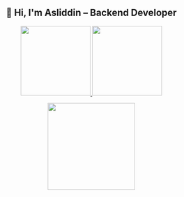 <h2 align="center">👋 Hi, I'm Asliddin – Backend Developer</h2>

<p align="center">
  <a href="https://github.com/globallstudent">
    <img src="https://github-readme-stats.vercel.app/api?username=globallstudent&show_icons=true&theme=tokyonight&hide_border=true&include_all_commits=true&count_private=true&custom_title=GitHub%20Stats" height="160"/>
  </a>
  <a href="https://streak-stats.demolab.com?user=globallstudent&theme=tokyonight&hide_border=true">
    <img src="https://streak-stats.demolab.com?user=globallstudent&theme=tokyonight&hide_border=true" height="160"/>
  </a>
</p>

<p align="center">
  <img src="https://github-readme-stats.vercel.app/api/top-langs/?username=globallstudent&theme=tokyonight&hide_border=true&layout=donut&langs_count=6&hide=html,css" height="200"/>
</p>
